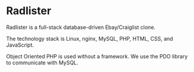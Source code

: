# Radlister

Radlister is a full-stack database-driven Ebay/Craiglist clone.

The technology stack is Linux, nginx, MySQL, PHP, HTML, CSS, and JavaScript.

Object Oriented PHP is used without a framework.
We use the PDO library to communicate with MySQL.
